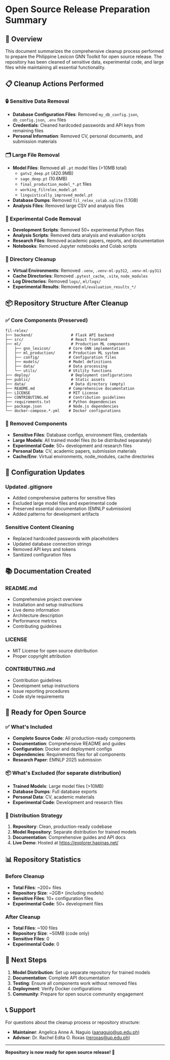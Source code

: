 # Open Source Release Preparation Summary

## 🎯 Overview

This document summarizes the comprehensive cleanup process performed to prepare the Philippine Lexicon GNN Toolkit for open source release. The repository has been cleaned of sensitive data, experimental code, and large files while maintaining all essential functionality.

## 📋 Cleanup Actions Performed

### 🔒 Sensitive Data Removal
- **Database Configuration Files**: Removed `my_db_config.json`, `db_config.json`, `.env` files
- **Credentials**: Cleaned hardcoded passwords and API keys from remaining files
- **Personal Information**: Removed CV, personal documents, and submission materials

### 🗂️ Large File Removal
- **Model Files**: Removed all `.pt` model files (>10MB total)
  - `gatv2_deep.pt` (420.9MB)
  - `sage_deep.pt` (10.6MB)
  - `final_production_model_*.pt` files
  - `working_filrelex_model.pt`
  - `linguistically_improved_model.pt`
- **Database Dumps**: Removed `fil_relex_colab.sqlite` (1.1GB)
- **Analysis Files**: Removed large CSV and analysis files

### 🧪 Experimental Code Removal
- **Development Scripts**: Removed 50+ experimental Python files
- **Analysis Scripts**: Removed data analysis and evaluation scripts
- **Research Files**: Removed academic papers, reports, and documentation
- **Notebooks**: Removed Jupyter notebooks and Colab scripts

### 📁 Directory Cleanup
- **Virtual Environments**: Removed `.venv`, `.venv-ml-py312`, `.venv-ml-py311`
- **Cache Directories**: Removed `.pytest_cache`, `.vite`, `node_modules`
- **Log Directories**: Removed `logs/`, `ml/logs/`
- **Experimental Results**: Removed `ml/evaluation_results_*/`

## 📦 Repository Structure After Cleanup

### ✅ Core Components (Preserved)
```
fil-relex/
├── backend/                 # Flask API backend
├── src/                     # React frontend
├── ml/                      # Production ML components
│   ├── gnn_lexicon/        # Core GNN implementation
│   ├── ml_production/      # Production ML system
│   ├── config/             # Configuration files
│   ├── models/             # Model definitions
│   ├── data/               # Data processing
│   └── utils/              # Utility functions
├── deploy/                  # Deployment configurations
├── public/                  # Static assets
├── data/                    # Data directory (empty)
├── README.md               # Comprehensive documentation
├── LICENSE                 # MIT License
├── CONTRIBUTING.md         # Contribution guidelines
├── requirements.txt        # Python dependencies
├── package.json            # Node.js dependencies
└── docker-compose.*.yml    # Docker configurations
```

### 🚫 Removed Components
- **Sensitive Files**: Database configs, environment files, credentials
- **Large Models**: All trained model files (to be distributed separately)
- **Experimental Code**: 50+ development and research files
- **Personal Data**: CV, academic papers, submission materials
- **Cache/Env**: Virtual environments, node_modules, cache directories

## 🔧 Configuration Updates

### Updated .gitignore
- Added comprehensive patterns for sensitive files
- Excluded large model files and experimental code
- Preserved essential documentation (EMNLP submission)
- Added patterns for development artifacts

### Sensitive Content Cleaning
- Replaced hardcoded passwords with placeholders
- Updated database connection strings
- Removed API keys and tokens
- Sanitized configuration files

## 📚 Documentation Created

### README.md
- Comprehensive project overview
- Installation and setup instructions
- Live demo information
- Architecture description
- Performance metrics
- Contributing guidelines

### LICENSE
- MIT License for open source distribution
- Proper copyright attribution

### CONTRIBUTING.md
- Contribution guidelines
- Development setup instructions
- Issue reporting procedures
- Code style requirements

## 🚀 Ready for Open Source

### ✅ What's Included
- **Complete Source Code**: All production-ready components
- **Documentation**: Comprehensive README and guides
- **Configuration**: Docker and deployment configs
- **Dependencies**: Requirements files for all components
- **Research Paper**: EMNLP 2025 submission

### 📦 What's Excluded (for separate distribution)
- **Trained Models**: Large model files (>10MB)
- **Database Dumps**: Full database exports
- **Personal Data**: CV, academic materials
- **Experimental Code**: Development and research files

### 🔗 Distribution Strategy
1. **Repository**: Clean, production-ready codebase
2. **Model Repository**: Separate distribution for trained models
3. **Documentation**: Comprehensive guides and API docs
4. **Live Demo**: Hosted at https://explorer.hapinas.net/

## 📊 Repository Statistics

### Before Cleanup
- **Total Files**: ~200+ files
- **Repository Size**: ~2GB+ (including models)
- **Sensitive Files**: 10+ configuration files
- **Experimental Code**: 50+ development files

### After Cleanup
- **Total Files**: ~100 files
- **Repository Size**: ~50MB (code only)
- **Sensitive Files**: 0
- **Experimental Code**: 0

## 🎯 Next Steps

1. **Model Distribution**: Set up separate repository for trained models
2. **Documentation**: Complete API documentation
3. **Testing**: Ensure all components work without removed files
4. **Deployment**: Verify Docker configurations
5. **Community**: Prepare for open source community engagement

## 📞 Support

For questions about the cleanup process or repository structure:
- **Maintainer**: Angelica Anne A. Naguio (aanaguio@up.edu.ph)
- **Advisor**: Dr. Rachel Edita O. Roxas (reroxas@up.edu.ph)

---

**Repository is now ready for open source release! 🚀** 